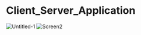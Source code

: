 # Client_Server_Application
![Untitled-1](https://user-images.githubusercontent.com/89613113/174225973-11e57bcf-763b-4c4e-aac1-a084ae68b89c.png)
![Screen2](https://user-images.githubusercontent.com/89613113/174225825-f63e7d6f-f33f-46b9-91e7-09710010ce35.png)
